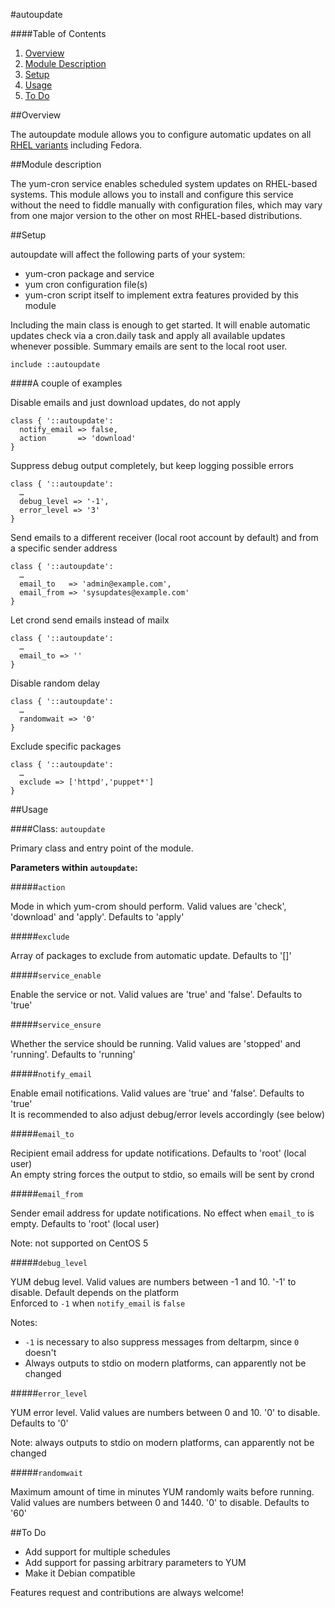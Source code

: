 #autoupdate

####Table of Contents

1. [Overview](#overview)
2. [Module Description](#module-description)
3. [Setup](#setup)
4. [Usage](#usage)
5. [To Do](#to-do)

##Overview

The autoupdate module allows you to configure automatic updates on all [RHEL variants](http://en.wikipedia.org/wiki/List_of_Linux_distributions#RHEL-based) including Fedora.

##Module description

The yum-cron service enables scheduled system updates on RHEL-based systems. This module allows you to install and configure this service without the need to fiddle manually with configuration files, which may vary from one major version to the other on most RHEL-based distributions.

##Setup

autoupdate will affect the following parts of your system:

* yum-cron package and service
* yum cron configuration file(s)
* yum-cron script itself to implement extra features provided by this module

Including the main class is enough to get started. It will enable automatic updates check via a cron.daily task and apply all available updates whenever possible. Summary emails are sent to the local root user.

```puppet
include ::autoupdate
```

####A couple of examples

Disable emails and just download updates, do not apply

```puppet
class { '::autoupdate':
  notify_email => false,
  action       => 'download'
}
```

Suppress debug output completely, but keep logging possible errors

```puppet
class { '::autoupdate':
  …
  debug_level => '-1',
  error_level => '3'
}
```

Send emails to a different receiver (local root account by default) and from a specific sender address 

```puppet
class { '::autoupdate':
  …
  email_to   => 'admin@example.com',
  email_from => 'sysupdates@example.com'
}
```

Let crond send emails instead of mailx

```puppet
class { '::autoupdate':
  …
  email_to => ''
}
```

Disable random delay

```puppet
class { '::autoupdate':
  …
  randomwait => '0'
}
```

Exclude specific packages

```puppet
class { '::autoupdate':
  …
  exclude => ['httpd','puppet*']
}
```

##Usage

####Class: `autoupdate`

Primary class and entry point of the module.

**Parameters within `autoupdate`:**

#####`action`

Mode in which yum-crom should perform. Valid values are 'check', 'download' and 'apply'. Defaults to 'apply'

#####`exclude`

Array of packages to exclude from automatic update. Defaults to '[]'

#####`service_enable`

Enable the service or not. Valid values are 'true' and 'false'. Defaults to 'true'

#####`service_ensure`

Whether the service should be running. Valid values are 'stopped' and 'running'. Defaults to 'running'

#####`notify_email`

Enable email notifications. Valid values are 'true' and 'false'. Defaults to 'true'  
It is recommended to also adjust debug/error levels accordingly (see below) 

#####`email_to`

Recipient email address for update notifications. Defaults to 'root' (local user)  
An empty string forces the output to stdio, so emails will be sent by crond

#####`email_from`

Sender email address for update notifications. No effect when `email_to` is empty. Defaults to 'root' (local user)

Note: not supported on CentOS 5

#####`debug_level`

YUM debug level. Valid values are numbers between -1 and 10. '-1' to disable. Default depends on the platform  
Enforced to `-1` when `notify_email` is `false`

Notes:

* `-1` is necessary to also suppress messages from deltarpm, since `0` doesn't
* Always outputs to stdio on modern platforms, can apparently not be changed

#####`error_level`

YUM error level. Valid values are numbers between 0 and 10. '0' to disable. Defaults to '0'

Note: always outputs to stdio on modern platforms, can apparently not be changed

#####`randomwait`

Maximum amount of time in minutes YUM randomly waits before running. Valid values are numbers between 0 and 1440. '0' to disable. Defaults to '60'

##To Do

* Add support for multiple schedules
* Add support for passing arbitrary parameters to YUM
* Make it Debian compatible

Features request and contributions are always welcome!